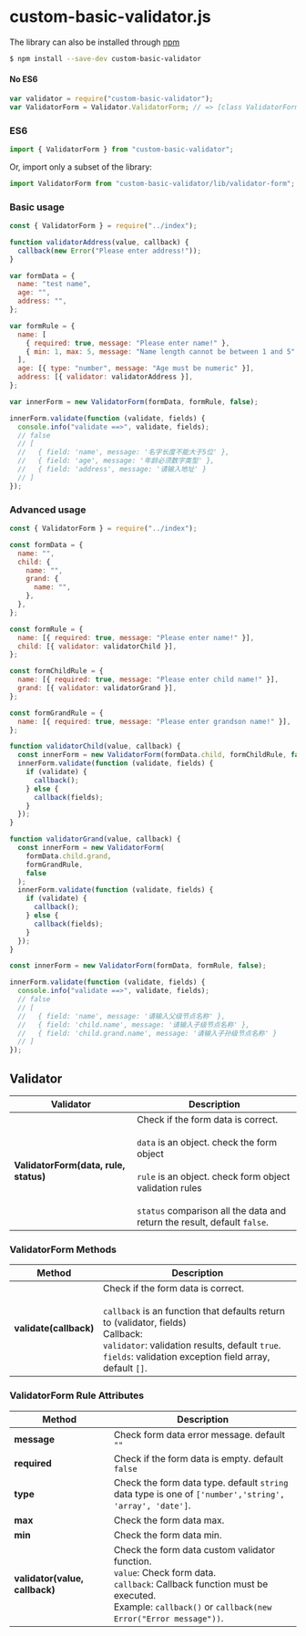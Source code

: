 # custom-basic-validator.js

The library can also be installed through [npm][npm]

```bash
$ npm install --save-dev custom-basic-validator 
```

#### No ES6

```javascript
var validator = require("custom-basic-validator");
var ValidatorForm = Validator.ValidatorForm; // => [class ValidatorForm]
```

### ES6

```javascript
import { ValidatorForm } from "custom-basic-validator";
```

Or, import only a subset of the library:

```javascript
import ValidatorForm from "custom-basic-validator/lib/validator-form";
```

### Basic usage

```javascript
const { ValidatorForm } = require("../index");

function validatorAddress(value, callback) {
  callback(new Error("Please enter address!"));
}

var formData = {
  name: "test name",
  age: "",
  address: "",
};

var formRule = {
  name: [
    { required: true, message: "Please enter name!" },
    { min: 1, max: 5, message: "Name length cannot be between 1 and 5" },
  ],
  age: [{ type: "number", message: "Age must be numeric" }],
  address: [{ validator: validatorAddress }],
};

var innerForm = new ValidatorForm(formData, formRule, false);

innerForm.validate(function (validate, fields) {
  console.info("validate ==>", validate, fields);
  // false
  // [
  //   { field: 'name', message: '名字长度不能大于5位' },
  //   { field: 'age', message: '年龄必须数字类型' },
  //   { field: 'address', message: '请输入地址' }
  // ]
});
```

### Advanced usage

```javascript
const { ValidatorForm } = require("../index");

const formData = {
  name: "",
  child: {
    name: "",
    grand: {
      name: "",
    },
  },
};

const formRule = {
  name: [{ required: true, message: "Please enter name!" }],
  child: [{ validator: validatorChild }],
};

const formChildRule = {
  name: [{ required: true, message: "Please enter child name!" }],
  grand: [{ validator: validatorGrand }],
};

const formGrandRule = {
  name: [{ required: true, message: "Please enter grandson name!" }],
};

function validatorChild(value, callback) {
  const innerForm = new ValidatorForm(formData.child, formChildRule, false);
  innerForm.validate(function (validate, fields) {
    if (validate) {
      callback();
    } else {
      callback(fields);
    }
  });
}

function validatorGrand(value, callback) {
  const innerForm = new ValidatorForm(
    formData.child.grand,
    formGrandRule,
    false
  );
  innerForm.validate(function (validate, fields) {
    if (validate) {
      callback();
    } else {
      callback(fields);
    }
  });
}

const innerForm = new ValidatorForm(formData, formRule, false);

innerForm.validate(function (validate, fields) {
  console.info("validate ==>", validate, fields);
  // false
  // [
  //   { field: 'name', message: '请输入父级节点名称' },
  //   { field: 'child.name', message: '请输入子级节点名称' },
  //   { field: 'child.grand.name', message: '请输入子孙级节点名称' }
  // ]
});
```

## Validator

Validator                               | Description
--------------------------------------- | --------------------------------------
**ValidatorForm(data, rule, status)** | Check if the form data is correct.<br /><br />`data` is an object. check the form object<br /><br />`rule` is an object. check form object validation rules<br /><br />`status` comparison all the data and return the result, default `false`.

### ValidatorForm Methods
Method                               | Description
--------------------------------------- | --------------------------------------
**validate(callback)** | Check if the form data is correct.<br /><br />`callback` is an function that defaults return to (validator, fields)<br />Callback: <br/>`validator`: validation results, default `true`.<br/>`fields`: validation exception field array, default `[]`.


### ValidatorForm Rule Attributes
Method                               | Description
--------------------------------------- | --------------------------------------
**message** | Check form data error message. default `""`
**required** | Check if the form data is empty. default `false`
**type** | Check the form data type. default `string`<br />data type is one of `['number','string', 'array', 'date']`.
**max** | Check the form data max.
**min** | Check the form data min.
**validator(value, callback)** |  Check the form data custom validator function. <br />`value`: Check form data.<br />`callback`: Callback function must be executed.<br />Example: `callback()` or `callback(new Error("Error message"))`.

[npm]: https://nodejs.org/en/
